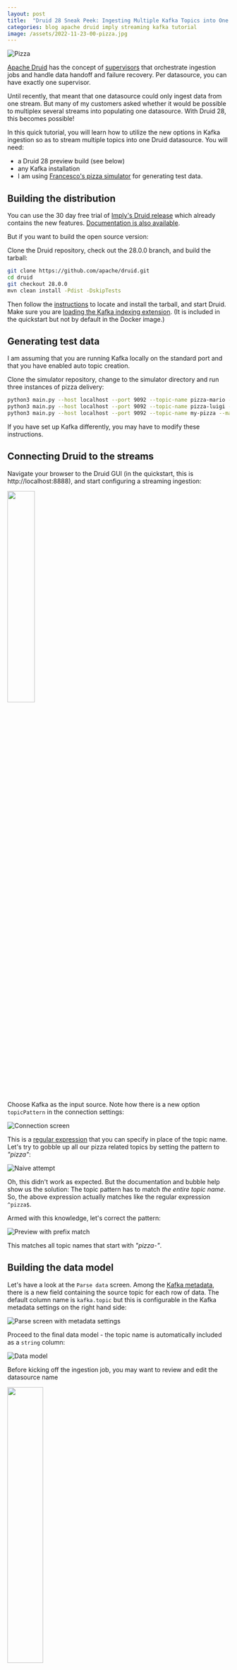 ```yaml
---
layout: post
title:  "Druid 28 Sneak Peek: Ingesting Multiple Kafka Topics into One Datasource"
categories: blog apache druid imply streaming kafka tutorial
image: /assets/2022-11-23-00-pizza.jpg
---
```


![Pizza](/assets/2022-11-23-00-pizza.jpg)

[Apache Druid](https://druid.apache.org/) has the concept of [supervisors](https://druid.apache.org/docs/latest/development/extensions-core/kafka-ingestion) that orchestrate ingestion jobs and handle data handoff and failure recovery. Per datasource, you can have exactly one supervisor.

Until recently, that meant that one datasource could only ingest data from one stream. But many of my customers asked whether it would be possible to multiplex several streams into populating one datasource. With Druid 28, this becomes possible!

In this quick tutorial, you will learn how to utilize the new options in Kafka ingestion so as to stream multiple topics into one Druid datasource. You will need:

- a Druid 28 preview build (see below)
- any Kafka installation
- I am using [Francesco's pizza simulator](https://github.com/Aiven-Labs/python-fake-data-producer-for-apache-kafka) for generating test data.

## Building the distribution

You can use the 30 day free trial of [Imply's Druid release](https://imply.io/download-imply/) which already contains the new features. [Documentation is also available](https://docs.imply.io/latest/druid/development/extensions-core/kafka-supervisor-reference/#ingesting-from-multiple-topics).

But if you want to build the open source version:

Clone the Druid repository, check out the 28.0.0 branch, and build the tarball:

```bash
git clone https://github.com/apache/druid.git
cd druid
git checkout 28.0.0
mvn clean install -Pdist -DskipTests
```

Then follow the [instructions](https://druid.apache.org/docs/latest/development/build.html) to locate and install the tarball, and start Druid. Make sure you are [loading the Kafka indexing extension](https://druid.apache.org/docs/latest/development/extensions-core/kafka-ingestion#load-the-kafka-indexing-service). (It is included in the quickstart but not by default in the Docker image.)

## Generating test data

I am assuming that you are running Kafka locally on the standard port and that you have enabled auto topic creation.

Clone the simulator repository, change to the simulator directory and run three instances of pizza delivery:

```bash
python3 main.py --host localhost --port 9092 --topic-name pizza-mario --max-waiting-time 5 --security-protocol PLAINTEXT --nr-messages 0 >/dev/null &
python3 main.py --host localhost --port 9092 --topic-name pizza-luigi --max-waiting-time 5 --security-protocol PLAINTEXT --nr-messages 0 >/dev/null &
python3 main.py --host localhost --port 9092 --topic-name my-pizza --max-waiting-time 5 --security-protocol PLAINTEXT --nr-messages 0 >/dev/null &
```

If you have set up Kafka differently, you may have to modify these instructions.

## Connecting Druid to the streams

Navigate your browser to the Druid GUI (in the quickstart, this is http://localhost:8888), and start configuring a streaming ingestion:

<img src="/assets/2023-10-29-01-streaming.jpg" width="35%" />

Choose Kafka as the input source. Note how there is a new option `topicPattern` in the connection settings:

![Connection screen](/assets/2023-10-29-02-pattern-setting.jpg)

This is a [regular expression](https://en.wikipedia.org/wiki/Regular_expression) that you can specify in place of the topic name. Let's try to gobble up all our pizza related topics by setting the pattern to _"pizza"_:

![Naive attempt](/assets/2023-10-29-03-naive-pattern.jpg)

Oh, this didn't work as expected. But the documentation and bubble help show us the solution: The topic pattern has to match _the entire topic name_. So, the above expression actually matches like the regular expression `^pizza$`.

Armed with this knowledge, let's correct the pattern:

![Preview with prefix match](/assets/2023-10-29-04-match-both.jpg)

This matches all topic names that start with _"pizza-"_.

## Building the data model

Let's have a look at the `Parse data` screen. Among the [Kafka metadata](/2022/11/23/processing-nested-json-data-and-kafka-metadata-in-apache-druid/), there is a new field containing the source topic for each row of data. The default column name is `kafka.topic` but this is configurable in the Kafka metadata settings on the right hand side:

![Parse screen with metadata settings](/assets/2023-10-29-05-topic-field.jpg)

Proceed to the final data model - the topic name is automatically included as a `string` column:

![Data model](/assets/2023-10-29-06-data-model.jpg)

Before kicking off the ingestion job, you may want to review and edit the datasource name

<img src="/assets/2023-10-29-07-rename-datasource.jpg" width="40%" />

because by default, the datasource name is derived from the topic pattern and may contain a lot of special characters.

Once the supervisor is running, you should see data coming in from both the `pizza-mario` and `pizza-luigi` topics:

![Query example](/assets/2023-10-29-08-query.jpg)

What if you want to pick up all 3 topics? From the above, it should be clear - you need to pad the regular expression with `.*` on _both_ sides:

<img src="/assets/2023-10-29-09-open-pattern.jpg" width="30%" />

You can try it yourself!

## Task management

Druid will pick up any topics that match the `topicPattern`, even if new topics are added during the ingestion.

How are partitions assigned to tasks?

The Supervisor will fetch the list of all partitions from all topics and assign the list of these partitions in same way as it assigns the partitions for one topic. In detail this means (quote from the [documentation](https://docs.imply.io/latest/druid/development/extensions-core/kafka-supervisor-reference/#ingesting-from-multiple-topics)):

> When ingesting data from multiple topics, partitions are assigned based on the hashcode of the topic name and the id of the partition within that topic. The partition assignment might not be uniform across all the tasks.

And looking at the code, this boils down to

```
Math.abs(31 * topic().hashCode() + partitionId) % taskCount
```

This heuristic should give a fairly uniform load, provided that the data volumes per _partition_ are comparable.

## Conclusion

- You can use `topicPattern` instead of `topic` in a Kafka Supervisor spec, to enable ingesting from multiple topics.
- `topicPattern` is a regex but the regex has to match the whole topic name
- You can have as many active ingestion tasks as the total partitions of all topics. Partitions are assigned to tasks using a hashing algorithm.

----
 <p class="attribution">"<a target="_blank" rel="noopener noreferrer" href="https://www.flickr.com/photos/26242865@N04/5919366429">Pizza</a>" by <a target="_blank" rel="noopener noreferrer" href="https://www.flickr.com/photos/26242865@N04">Katrin Gilger</a> is licensed under <a target="_blank" rel="noopener noreferrer" href="https://creativecommons.org/licenses/by-sa/2.0/?ref=openverse">CC BY-SA 2.0 <img src="https://mirrors.creativecommons.org/presskit/icons/cc.svg" style="height: 1em; margin-right: 0.125em; display: inline;"/><img src="https://mirrors.creativecommons.org/presskit/icons/by.svg" style="height: 1em; margin-right: 0.125em; display: inline;"/><img src="https://mirrors.creativecommons.org/presskit/icons/sa.svg" style="height: 1em; margin-right: 0.125em; display: inline;"/></a>. </p> 
